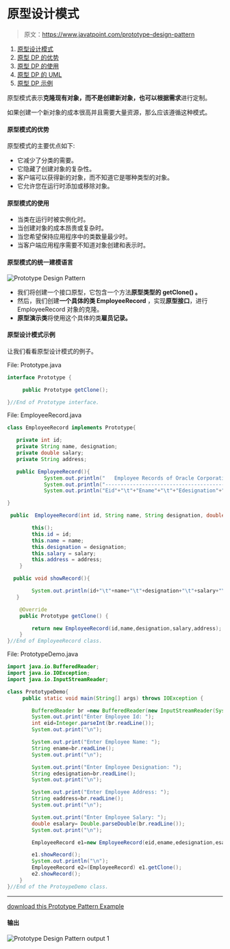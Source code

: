 # 原型设计模式

> 原文：<https://www.javatpoint.com/prototype-design-pattern>

1.  [原型设计模式](#)
2.  [原型 DP 的优势](#adv)
3.  [原型 DP 的使用](#usage)
4.  [原型 DP 的 UML](#uml)
5.  [原型 DP 示例](#ex)

原型模式表示**克隆现有对象，而不是创建新对象，也可以根据需求**进行定制。

如果创建一个新对象的成本很高并且需要大量资源，那么应该遵循这种模式。

#### 原型模式的优势

原型模式的主要优点如下:

*   它减少了分类的需要。
*   它隐藏了创建对象的复杂性。
*   客户端可以获得新的对象，而不知道它是哪种类型的对象。
*   它允许您在运行时添加或移除对象。

#### 原型模式的使用

*   当类在运行时被实例化时。
*   当创建对象的成本昂贵或复杂时。
*   当您希望保持应用程序中的类数量最少时。
*   当客户端应用程序需要不知道对象创建和表示时。

#### 原型模式的统一建模语言

![Prototype Design Pattern](../img/b118eba63b0504283be3ff365587bd4f.png)

*   我们将创建一个接口原型，它包含一个方法**原型类型的 **getClone()** 。**
*   然后，我们创建**一个具体的类 EmployeeRecord** ，实现**原型接口**，进行 EmployeeRecord 对象的克隆。
*   **原型演示类**将使用这个具体的类**雇员记录。**

#### 原型设计模式示例

让我们看看原型设计模式的例子。

File: Prototype.java

```java
interface Prototype {

     public Prototype getClone();

}//End of Prototype interface.

```

File: EmployeeRecord.java

```java
class EmployeeRecord implements Prototype{

   private int id;
   private String name, designation;
   private double salary;
   private String address;

   public EmployeeRecord(){
            System.out.println("   Employee Records of Oracle Corporation ");
            System.out.println("---------------------------------------------");
            System.out.println("Eid"+"\t"+"Ename"+"\t"+"Edesignation"+"\t"+"Esalary"+"\t\t"+"Eaddress");

}

 public  EmployeeRecord(int id, String name, String designation, double salary, String address) {

        this();
        this.id = id;
        this.name = name;
        this.designation = designation;
        this.salary = salary;
        this.address = address;
    }

  public void showRecord(){

        System.out.println(id+"\t"+name+"\t"+designation+"\t"+salary+"\t"+address);
   }

    @Override
    public Prototype getClone() {

        return new EmployeeRecord(id,name,designation,salary,address);
    }
}//End of EmployeeRecord class.

```

File: PrototypeDemo.java

```java
import java.io.BufferedReader;
import java.io.IOException;
import java.io.InputStreamReader;

class PrototypeDemo{
     public static void main(String[] args) throws IOException {

        BufferedReader br =new BufferedReader(new InputStreamReader(System.in));
        System.out.print("Enter Employee Id: ");
        int eid=Integer.parseInt(br.readLine());
        System.out.print("\n");

        System.out.print("Enter Employee Name: ");
        String ename=br.readLine();
        System.out.print("\n");

        System.out.print("Enter Employee Designation: ");
        String edesignation=br.readLine();
        System.out.print("\n");

        System.out.print("Enter Employee Address: ");
        String eaddress=br.readLine();
        System.out.print("\n");

        System.out.print("Enter Employee Salary: ");
        double esalary= Double.parseDouble(br.readLine());
        System.out.print("\n");

        EmployeeRecord e1=new EmployeeRecord(eid,ename,edesignation,esalary,eaddress);

        e1.showRecord();
        System.out.println("\n");
        EmployeeRecord e2=(EmployeeRecord) e1.getClone();
        e2.showRecord();
    }   
}//End of the ProtoypeDemo class.

```

* * *

[download this Prototype Pattern Example](designpattern/designpatternexample/PrototypePattern.zip)

#### 输出

![Prototype Design Pattern output 1](../img/f1e3874624f5fb3f4897e3ec95c9db2a.png)